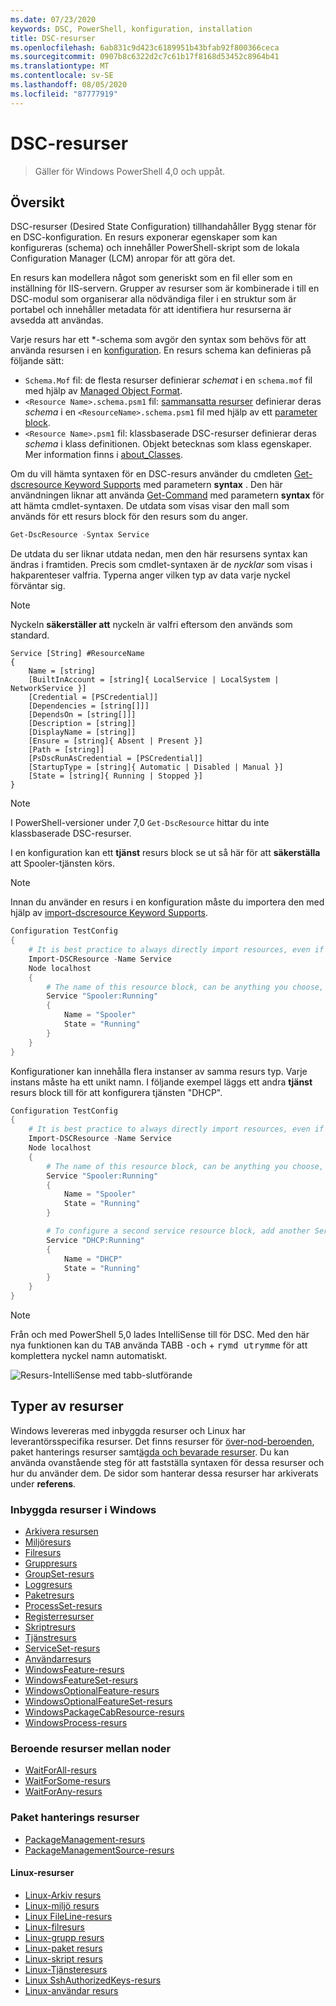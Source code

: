 ```yaml
---
ms.date: 07/23/2020
keywords: DSC, PowerShell, konfiguration, installation
title: DSC-resurser
ms.openlocfilehash: 6ab831c9d423c6189951b43bfab92f800366ceca
ms.sourcegitcommit: 0907b8c6322d2c7c61b17f8168d53452c8964b41
ms.translationtype: MT
ms.contentlocale: sv-SE
ms.lasthandoff: 08/05/2020
ms.locfileid: "87777919"
---
```

# <a name="dsc-resources"></a>DSC-resurser

> Gäller för Windows PowerShell 4,0 och uppåt.

## <a name="overview"></a>Översikt

DSC-resurser (Desired State Configuration) tillhandahåller Bygg stenar för en DSC-konfiguration. En resurs exponerar egenskaper som kan konfigureras (schema) och innehåller PowerShell-skript som de lokala Configuration Manager (LCM) anropar för att göra det.

En resurs kan modellera något som generiskt som en fil eller som en inställning för IIS-servern. Grupper av resurser som är kombinerade i till en DSC-modul som organiserar alla nödvändiga filer i en struktur som är portabel och innehåller metadata för att identifiera hur resurserna är avsedda att användas.

Varje resurs har ett *-schema som avgör den syntax som behövs för att använda resursen i en [konfiguration](../configurations/configurations.md).
En resurs schema kan definieras på följande sätt:

- `Schema.Mof` fil: de flesta resurser definierar _schemat_ i en `schema.mof` fil med hjälp av [Managed Object Format](/windows/desktop/wmisdk/managed-object-format--mof-).
- `<Resource Name>.schema.psm1` fil: [sammansatta resurser](../configurations/compositeConfigs.md) definierar deras _schema_ i en `<ResourceName>.schema.psm1` fil med hjälp av ett [parameter block](/powershell/module/microsoft.powershell.core/about/about_functions?view=powershell-6#functions-with-parameters).
- `<Resource Name>.psm1` fil: klassbaserade DSC-resurser definierar deras _schema_ i klass definitionen. Objekt betecknas som klass egenskaper. Mer information finns i [about_Classes](/powershell/module/psdesiredstateconfiguration/about/about_classes_and_dsc).

Om du vill hämta syntaxen för en DSC-resurs använder du cmdleten [Get-dscresource Keyword Supports](/powershell/module/PSDesiredStateConfiguration/Get-DscResource) med parametern **syntax** . Den här användningen liknar att använda [Get-Command](/powershell/module/microsoft.powershell.core/get-command) med parametern **syntax** för att hämta cmdlet-syntaxen. De utdata som visas visar den mall som används för ett resurs block för den resurs som du anger.

```powershell
Get-DscResource -Syntax Service
```

De utdata du ser liknar utdata nedan, men den här resursens syntax kan ändras i framtiden. Precis som cmdlet-syntaxen är de _nycklar_ som visas i hakparenteser valfria. Typerna anger vilken typ av data varje nyckel förväntar sig.

> [!NOTE]
> Nyckeln **säkerställer att** nyckeln är valfri eftersom den används som standard.

```output
Service [String] #ResourceName
{
    Name = [string]
    [BuiltInAccount = [string]{ LocalService | LocalSystem | NetworkService }]
    [Credential = [PSCredential]]
    [Dependencies = [string[]]]
    [DependsOn = [string[]]]
    [Description = [string]]
    [DisplayName = [string]]
    [Ensure = [string]{ Absent | Present }]
    [Path = [string]]
    [PsDscRunAsCredential = [PSCredential]]
    [StartupType = [string]{ Automatic | Disabled | Manual }]
    [State = [string]{ Running | Stopped }]
}
```

> [!NOTE]
> I PowerShell-versioner under 7,0 `Get-DscResource` hittar du inte klassbaserade DSC-resurser.

I en konfiguration kan ett **tjänst** resurs block se ut så här för att **säkerställa** att Spooler-tjänsten körs.

> [!NOTE]
> Innan du använder en resurs i en konfiguration måste du importera den med hjälp av [import-dscresource Keyword Supports](../configurations/import-dscresource.md).

```powershell
Configuration TestConfig
{
    # It is best practice to always directly import resources, even if the resource is a built-in resource.
    Import-DSCResource -Name Service
    Node localhost
    {
        # The name of this resource block, can be anything you choose, as long as it is of type [String] as indicated by the schema.
        Service "Spooler:Running"
        {
            Name = "Spooler"
            State = "Running"
        }
    }
}
```

Konfigurationer kan innehålla flera instanser av samma resurs typ. Varje instans måste ha ett unikt namn. I följande exempel läggs ett andra **tjänst** resurs block till för att konfigurera tjänsten "DHCP".

```powershell
Configuration TestConfig
{
    # It is best practice to always directly import resources, even if the resource is a built-in resource.
    Import-DSCResource -Name Service
    Node localhost
    {
        # The name of this resource block, can be anything you choose, as long as it is of type [String] as indicated by the schema.
        Service "Spooler:Running"
        {
            Name = "Spooler"
            State = "Running"
        }

        # To configure a second service resource block, add another Service resource block and use a unique name.
        Service "DHCP:Running"
        {
            Name = "DHCP"
            State = "Running"
        }
    }
}
```

> [!NOTE]
> Från och med PowerShell 5,0 lades IntelliSense till för DSC. Med den här nya funktionen kan du <kbd>TAB</kbd> använda TABB <kbd>-och</kbd> + <kbd>rymd utrymme</kbd> för att komplettera nyckel namn automatiskt.

![Resurs-IntelliSense med tabb-slutförande](media/resources/resource-tabcompletion.png)

## <a name="types-of-resources"></a>Typer av resurser

Windows levereras med inbyggda resurser och Linux har leverantörsspecifika resurser. Det finns resurser för [över-nod-beroenden](../configurations/crossNodeDependencies.md), paket hanterings resurser samt[ägda och bevarade resurser](https://github.com/dsccommunity). Du kan använda ovanstående steg för att fastställa syntaxen för dessa resurser och hur du använder dem. De sidor som hanterar dessa resurser har arkiverats under **referens**.

### <a name="windows-built-in-resources"></a>Inbyggda resurser i Windows

- [Arkivera resursen](../reference/resources/windows/archiveResource.md)
- [Miljöresurs](../reference/resources/windows/environmentResource.md)
- [Filresurs](../reference/resources/windows/fileResource.md)
- [Gruppresurs](../reference/resources/windows/groupResource.md)
- [GroupSet-resurs](../reference/resources/windows/groupSetResource.md)
- [Loggresurs](../reference/resources/windows/logResource.md)
- [Paketresurs](../reference/resources/windows/packageResource.md)
- [ProcessSet-resurs](../reference/resources/windows/ProcessSetResource.md)
- [Registerresurser](../reference/resources/windows/registryResource.md)
- [Skriptresurs](../reference/resources/windows/scriptResource.md)
- [Tjänstresurs](../reference/resources/windows/serviceResource.md)
- [ServiceSet-resurs](../reference/resources/windows/serviceSetResource.md)
- [Användarresurs](../reference/resources/windows/userResource.md)
- [WindowsFeature-resurs](../reference/resources/windows/windowsFeatureResource.md)
- [WindowsFeatureSet-resurs](../reference/resources/windows/windowsFeatureSetResource.md)
- [WindowsOptionalFeature-resurs](../reference/resources/windows/windowsOptionalFeatureResource.md)
- [WindowsOptionalFeatureSet-resurs](../reference/resources/windows/windowsOptionalFeatureSetResource.md)
- [WindowsPackageCabResource-resurs](../reference/resources/windows/windowsPackageCabResource.md)
- [WindowsProcess-resurs](../reference/resources/windows/windowsProcessResource.md)

### <a name="cross-node-dependency-resources"></a>Beroende resurser mellan noder

- [WaitForAll-resurs](../reference/resources/windows/waitForAllResource.md)
- [WaitForSome-resurs](../reference/resources/windows/waitForSomeResource.md)
- [WaitForAny-resurs](../reference/resources/windows/waitForAnyResource.md)

### <a name="package-management-resources"></a>Paket hanterings resurser

- [PackageManagement-resurs](../reference/resources/packagemanagement/PackageManagementDscResource.md)
- [PackageManagementSource-resurs](../reference/resources/packagemanagement/PackageManagementSourceDscResource.md)

#### <a name="linux-resources"></a>Linux-resurser

- [Linux-Arkiv resurs](../reference/resources/linux/lnxArchiveResource.md)
- [Linux-miljö resurs](../reference/resources/linux/lnxEnvironmentResource.md)
- [Linux FileLine-resurs](../reference/resources/linux/lnxFileLineResource.md)
- [Linux-filresurs](../reference/resources/linux/lnxFileResource.md)
- [Linux-grupp resurs](../reference/resources/linux/lnxGroupResource.md)
- [Linux-paket resurs](../reference/resources/linux/lnxPackageResource.md)
- [Linux-skript resurs](../reference/resources/linux/lnxScriptResource.md)
- [Linux-Tjänsteresurs](../reference/resources/linux/lnxServiceResource.md)
- [Linux SshAuthorizedKeys-resurs](../reference/resources/linux/lnxSshAuthorizedKeysResource.md)
- [Linux-användar resurs](../reference/resources/linux/lnxUserResource.md)
